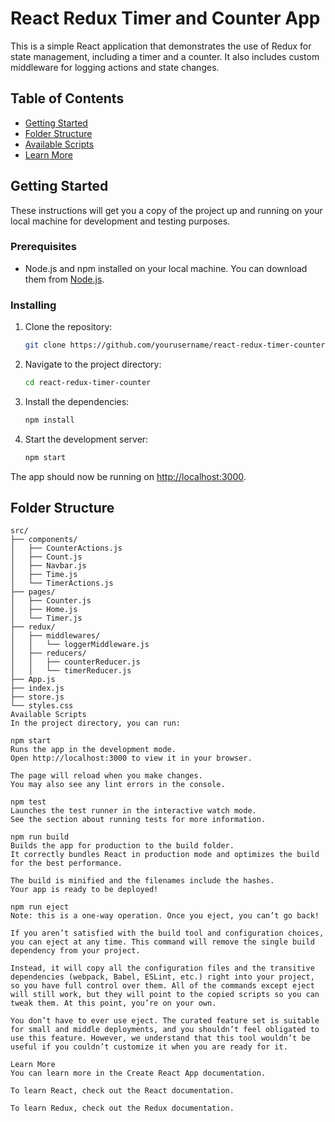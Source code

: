 # React Redux Timer and Counter App

This is a simple React application that demonstrates the use of Redux for state management, including a timer and a counter. It also includes custom middleware for logging actions and state changes.

## Table of Contents

- [Getting Started](#getting-started)
- [Folder Structure](#folder-structure)
- [Available Scripts](#available-scripts)
- [Learn More](#learn-more)

## Getting Started

These instructions will get you a copy of the project up and running on your local machine for development and testing purposes.

### Prerequisites

- Node.js and npm installed on your local machine. You can download them from [Node.js](https://nodejs.org/).

### Installing

1. Clone the repository:
    ```sh
    git clone https://github.com/yourusername/react-redux-timer-counter.git
    ```

2. Navigate to the project directory:
    ```sh
    cd react-redux-timer-counter
    ```

3. Install the dependencies:
    ```sh
    npm install
    ```

4. Start the development server:
    ```sh
    npm start
    ```

The app should now be running on [http://localhost:3000](http://localhost:3000).

## Folder Structure

```plaintext
src/
├── components/
│   ├── CounterActions.js
│   ├── Count.js
│   ├── Navbar.js
│   ├── Time.js
│   └── TimerActions.js
├── pages/
│   ├── Counter.js
│   ├── Home.js
│   └── Timer.js
├── redux/
│   ├── middlewares/
│   │   └── loggerMiddleware.js
│   ├── reducers/
│   │   ├── counterReducer.js
│   │   └── timerReducer.js
├── App.js
├── index.js
├── store.js
└── styles.css
Available Scripts
In the project directory, you can run:

npm start
Runs the app in the development mode.
Open http://localhost:3000 to view it in your browser.

The page will reload when you make changes.
You may also see any lint errors in the console.

npm test
Launches the test runner in the interactive watch mode.
See the section about running tests for more information.

npm run build
Builds the app for production to the build folder.
It correctly bundles React in production mode and optimizes the build for the best performance.

The build is minified and the filenames include the hashes.
Your app is ready to be deployed!

npm run eject
Note: this is a one-way operation. Once you eject, you can’t go back!

If you aren’t satisfied with the build tool and configuration choices, you can eject at any time. This command will remove the single build dependency from your project.

Instead, it will copy all the configuration files and the transitive dependencies (webpack, Babel, ESLint, etc.) right into your project, so you have full control over them. All of the commands except eject will still work, but they will point to the copied scripts so you can tweak them. At this point, you’re on your own.

You don’t have to ever use eject. The curated feature set is suitable for small and middle deployments, and you shouldn’t feel obligated to use this feature. However, we understand that this tool wouldn’t be useful if you couldn’t customize it when you are ready for it.

Learn More
You can learn more in the Create React App documentation.

To learn React, check out the React documentation.

To learn Redux, check out the Redux documentation.

